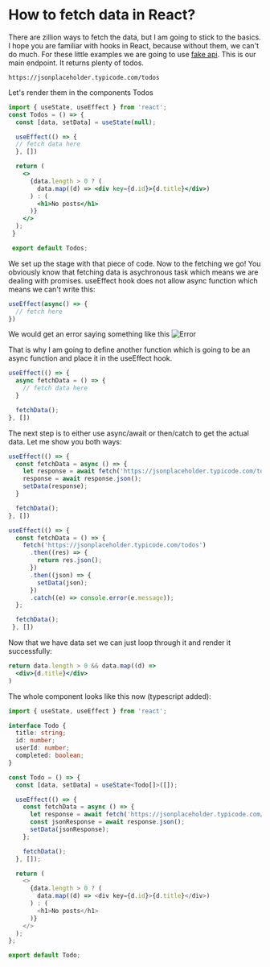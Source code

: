 # How to fetch data in React?

There are zillion ways to fetch the data, but I am going to stick to the basics. I hope you are familiar with hooks in React, because without them, we can't do much. For these little examples we are going to use [fake api](https://jsonplaceholder.typicode.com/). This is our main endpoint. It returns plenty of todos.

```
https://jsonplaceholder.typicode.com/todos
```

Let's render them in the components Todos

```jsx
import { useState, useEffect } from 'react';
const Todos = () => {
  const [data, setData] = useState(null);

  useEffect(() => {
  // fetch data here
  }, [])

  return (
    <>
      {data.length > 0 ? (
        data.map((d) => <div key={d.id}>{d.title}</div>)
      ) : (
        <h1>No posts</h1>
      )}
    </>
  );
 }

 export default Todos;
```

We set up the stage with that piece of code. Now to the fetching we go! You obviously know that fetching data is asychronous task which means we are dealing with promises. useEffect hook does not allow async function which means we can't write this:

```jsx
useEffect(async() => {
  // fetch here
})
```

We would get an error saying something like this
![Error](https://i.ibb.co/B44ffqd/YFRR5.png)

That is why I am going to define another function which is going to be an async function and place it in the useEffect hook.

```javascript
useEffect(() => {
  async fetchData = () => {
    // fetch data here
  }

  fetchData();
}, [])
```

The next step is to either use async/await or then/catch to get the actual data. Let me show you both ways:

```jsx
useEffect(() => {
  const fetchData = async () => {
    let response = await fetch('https://jsonplaceholder.typicode.com/todos');
    response = await response.json();
    setData(response);
  }

  fetchData();
}, [])
```

```jsx
useEffect(() => {
  const fetchData = () => {
    fetch('https://jsonplaceholder.typicode.com/todos')
      .then((res) => {
        return res.json();
      })
      .then((json) => {
        setData(json);
      })
      .catch((e) => console.error(e.message));
  };

  fetchData();
 }, [])
```

Now that we have data set we can just loop through it and render it successfully:

```jsx
return data.length > 0 && data.map((d) =>
  <div>{d.title}</div>
)
```

The whole component looks like this now (typescript added):

```typescript
import { useState, useEffect } from 'react';

interface Todo {
  title: string;
  id: number;
  userId: number;
  completed: boolean;
}

const Todo = () => {
  const [data, setData] = useState<Todo[]>([]);

  useEffect(() => {
    const fetchData = async () => {
      let response = await fetch('https://jsonplaceholder.typicode.com/todos');
      const jsonResponse = await response.json();
      setData(jsonResponse);
    };

    fetchData();
  }, []);

  return (
    <>
      {data.length > 0 ? (
        data.map((d) => <div key={d.id}>{d.title}</div>)
      ) : (
        <h1>No posts</h1>
      )}
    </>
  );
};

export default Todo;

```
